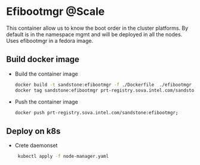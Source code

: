 # Efibootmgr @Scale

This container allow us to know the boot order in the cluster platforms. 
By default is in the namespace mgmt and will be deployed in all the nodes.
Uses efibootmgr in a fedora image.

## Build docker image

* Build the container image
    ```bash
    docker build -t sandstone:efibootmgr -f ./Dockerfile  ./efibootmgr
    docker tag sandstone:efibootmgr prt-registry.sova.intel.com/sandstone:efibootmgr;
    ```
* Push the container image
    ```bash
    docker push prt-registry.sova.intel.com/sandstone:efibootmgr;
    ```

## Deploy on k8s

* Crete daemonset
  ```bash
   kubectl apply -f node-manager.yaml
   ```

